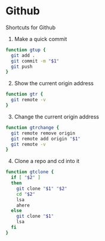 # Github
Shortcuts for Github

1. Make a quick commit
  ```bash
  function gtup {
    git add .
    git commit -m "$1"
    git push
  }
  ```

2. Show the current origin address
  ```bash
  function gtr {
    git remote -v
  }
  ```
3. Change the current origin address
  ```bash
  function gtrchange {
    git remote remove origin
    git remote add origin "$1"
    git remote -v
  }
  ```
4. Clone a repo and cd into it
  ```bash
  function gtclone {
    if [ "$2" ]
    then
      git clone "$1" "$2"
      cd "$2"
      lsa
      ahere
    else
      git clone "$1"
      lsa
    fi
  }
  ```